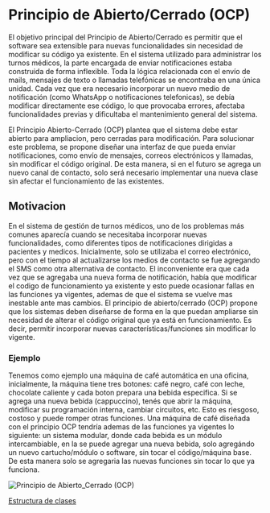 # Principio de Abierto/Cerrado (OCP)

El objetivo principal del Principio de Abierto/Cerrado es permitir que el software sea extensible para nuevas funcionalidades sin necesidad de modificar su código ya existente. En el sistema utilizado para administrar los turnos médicos, la parte encargada de enviar notificaciones estaba construida de forma inflexible. Toda la lógica relacionada con el envío de mails, mensajes de texto o llamadas telefónicas se encontraba en una única unidad. Cada vez que era necesario incorporar un nuevo medio de notificación (como WhatsApp o notificaciones telefonicas), se debía modificar directamente ese código, lo que provocaba errores, afectaba funcionalidades previas y dificultaba el mantenimiento general del sistema.

El Principio Abierto-Cerrado (OCP) plantea que el sistema debe estar abierto para ampliacion, pero cerradas para modificación. Para solucionar este problema, se propone diseñar una interfaz de que pueda enviar notificaciones, como envío de mensajes, correos electrónicos y llamadas, sin modificar el código original. De esta manera, si en el futuro se agrega un nuevo canal de contacto, solo será necesario implementar una nueva clase sin afectar el funcionamiento de las existentes.

## Motivacion

En el sistema de gestión de turnos médicos, uno de los problemas más comunes aparecía cuando se necesitaba incorporar nuevas funcionalidades, como diferentes tipos de notificaciones dirigidas a pacientes y medicos. Inicialmente, solo se utilizaba el correo electrónico, pero con el tiempo al actualizarse los medios de contacto se fue agregando el SMS como otra alternativa de contacto. El inconveniente era que cada vez que se agregaba una nueva forma de notificación, había que modificar el codigo de funcionamiento ya existente y esto puede ocasionar fallas en las funciones ya vigentes, ademas de que el sistema se vuelve mas inestable ante mas cambios. El principio de abierto/cerrado (OCP) propone que los sistemas deben diseñarse de forma en la que puedan ampliarse sin necesidad de alterar el código original que ya está en funcionamiento. Es decir, permitir incorporar nuevas características/funciones sin modificar lo vigente.

### Ejemplo

Tenemos como ejemplo una máquina de café automática en una oficina, inicialmente, la máquina tiene tres botones: café negro, café con leche, chocolate caliente y cada boton prepara una bebida especifica. Si se agrega una nueva bebida (cappuccino), tenés que abrir la máquina, modificar su programación interna, cambiar circuitos, etc. Esto es riesgoso, costoso y puede romper otras funciones.
Una máquina de café diseñada con el principio OCP tendría ademas de las funciones ya vigentes lo siguiente: un sistema modular, donde cada bebida es un módulo intercambiable, en la se puede  agregar una nueva bebida, solo agregándo un nuevo cartucho/módulo o software, sin tocar el código/máquina base. De esta manera solo se agregaria las nuevas funciones sin tocar lo que ya funciona.


![Principio de Abierto_Cerrado (OCP)](https://github.com/user-attachments/assets/d84a1995-d205-49d2-ad7b-6f45043ee663)

[Estructura de clases](https://drive.google.com/file/d/1xiZ2DPH3rEGgFowO40Eje5HCoM9fIAv6/view?usp=sharing)


